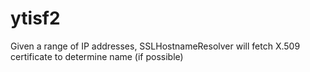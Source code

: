 # ytisf2
Given a range of IP addresses, SSLHostnameResolver will fetch X.509 certificate to determine name (if possible)
